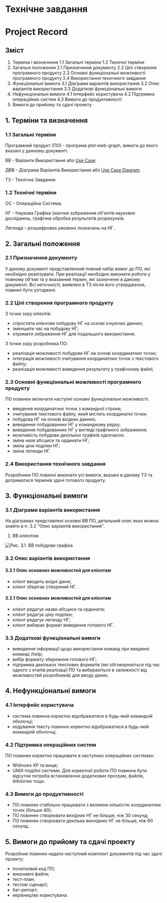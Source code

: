 # Технічне завдання
# Project Record

## Зміст

1. Терміни і визначення
	1.1  Загальні терміни
	1.2 Технічні терміни
2. Загальні положення
	2.1 Призначення документу
	2.2 Цілі створення програмного продукту
	2.3 Основні функціональні можливості програмного продукту
	2.4 Використання технічного завдання
3. Функціональні вимоги
	3.1 Діаграми варіантів використання
	3.2 Опис варіантів використання
	3.3 Додаткові функціональні вимоги
4. Нефункціональні вимоги
	4.1 Інтерфейс користувача
	4.2 Підтримка операційних систем
	4.3 Вимоги до продуктивності
5. Вимоги до прийому та сдачі проекту

## 1. Терміни та визначення
### 1.1 Загальні терміни

Програмний продукт (ПО) - програма plot-ewb-graph, вимоги до якого вказані у данному документі.

ВВ - Варіанти Використання або [Use Case][1]. 

ДВВ - Діаграма Варіантів Використання або [Use Case Diagram][2].

ТЗ - Технічне Завдання.

### 1.2 Технічні терміни

ОС - Операційна Система.

НГ - Наукова Графіка (наочне зображення об'єктів наукових досліджень, графічна обробка результатів розрахунків.

Легенда - розшифровка умовних позначень на НГ.

## 2. Загальні положення
### 2.1 Призначення документу

У даному документі представленний повний набір вимог до ПО, які необхідно реалізувати.
При реалізації необхідно виконати роботи у повному об'ємі та у вказанний термін, які зазначенні в даному документі.
Всі неточності, виявлені в ТЗ після його утвердження, повинні бути узгоджені.

### 2.2 Цілі створення програмного продукту

З точки зору клієнтів:

- спростити клієнтам побудову НГ на основі існуючих данних;
- зменшити час на побудову НГ;
- отримати зображення НГ для подальшого використання.

З точки зору розробника ПО:

- реалізація можливості побудови НГ на основі координатних точок;
- інтеграція можливості зчитування координатних точок з текстового файлу;
- реалізація можливості виведення результату у графічному файлі;

###	2.3 Основні функціональні можливості програмного продукту

ПО повинен включати наступні основні функціональні можливості:

- введення координатних точок з командної строки;
- зчитування текстового файлу, який містить координатні точки;
- побудова НГ на основі вхідних данних;
- виведення побудованних НГ у командному рядку;
- виведення побудованних НГ у вигляді графічного зображення;
- можливість побудови декількох графіків одночасно.
- зміна назв абсциси та ординати НГ;
- зміна ціни поділки НГ;
- зміна легенди НГ.

### 2.4 Використання технічного завдання

Розробники ПО повинні виконати усі вимоги, вказані в даному ТЗ та дотриматися термінів здачі готового продукту.

## 3. Функціональні вимоги
### 3.1 Діаграми варіантів використання

На діаграмах представлені основні ВВ ПО, детальний опис яких можна знайти в п. 3.2 "Опис варіантів використання".

1. ВВ клієнтом

![Рис. 3.1. ВВ побудови графіка](docs/prd/assets/markdown_logo.png)

### 3.2 Опис варіантів використання

#### 3.2.1 Опис основних можливостей для клієнтам

- клієнт вводить вхідні данні;
- клієнт зберігає створений НГ.

#### 3.2.1 Опис основних можливостей для клієнтам

- клієнт редагує назви абсциси та ординати;
- клієнт редагує ціну поділки;
- клієнт редагує легенду НГ;
- клієнт вибирає формат виведення готового НГ.

### 3.3 Додаткові функціональні вимоги

- виведення інформації щодо використання команд при введенні команді /help; 
- вибір формату збережння готового НГ;
- підтримка декількох текстових форматів (які обговорюються під час одного з етапів реалізації ПО та вибираються в залежності від можливостей розробників) для вводу даних.

## 4. Нефункціональні вимоги
### 4.1 Інтерфейс користувача

- система повинна коректно відображатися в будь-якій командній оболочці;
- кодування тексту повинно коректно відображатися в будь-якій командній оболочці;

### 4.2 Підтримка операційних систем

ПО повинен коректно працювати в наступних операційних системах:
- Widnows XP та вище;
- UNIX-подібні системи.
Для коректної роботи ПО повинна бути відсутня потреба встановлення додаткових програм, файлів, бібліотек тощо.

### 4.3 Вимоги до продуктивності

- ПО повинен стабільно працювати з великою кількістю координатних точок (більше 40);
- ПО повинен створювати вихідних НГ не більше, ніж 30 секунд;
- ПО повинен створювати декілька вихнідних НГ не більше, ніж 60 секунд.

## 5. Вимоги до прийому та сдачі проекту

Розробник повинен надати наступний комплект документів під час здачі проекту:

- початковий код ПО;
- виконавчі файли;
- тест-план;
- тестові сценарії;
- баг-репорт;
- керівництво користувача.

[1]: https://ru.wikipedia.org/wiki/Use_case "Сценарий использования"
[2]: https://ru.wikipedia.org/wiki/UML "UML"

